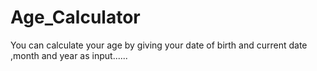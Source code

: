 # Age_Calculator
You can calculate your age by giving your date of birth and current date ,month and year as input......

